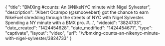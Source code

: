 {
    "title": "BMXing #counts: An @NikeNYC minute with Nigel Sylvester",
    "description": "Albert Ocampo (@smoovebert) got the chance to earn NikeFuel shredding through the streets of NYC with Nigel Sylvester. Spending a NY minute with a BMX pro. #...",
    "videoid": "3824733",
    "date_created": "1424454628",
    "date_modified": "1424454671",
    "type": "captivate",
    "layout": "video",
    "url": "\/v\/bmxing-counts-an-nikenyc-minute-with-nigel-sylvester\/3824733"
}